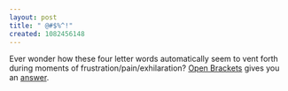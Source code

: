 ```yaml
--- 
layout: post
title: " @#$%^!"
created: 1082456148
---
```

Ever wonder how these four letter words automatically seem to vent forth during moments of frustration/pain/exhilaration? <a href="http://www.openbrackets.com">Open Brackets</a> gives you an <a href="http://www.openbrackets.com/article/588/onward-and-f-word">answer</a>.
